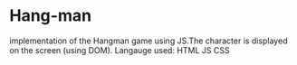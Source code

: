 # Hang-man
 implementation of the Hangman game using JS.The character is displayed on the screen (using DOM). 
 Langauge used: HTML JS CSS
